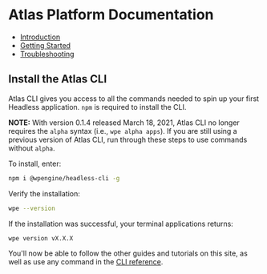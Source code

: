 # Atlas Platform Documentation

- [Introduction](/)
- [Getting Started](/guides/getting-started)
- [Troubleshooting](/guides/troubleshooting)

## Install the Atlas CLI

Atlas CLI gives you access to all the commands needed to spin up your first Headless application. `npm` is required to install the CLI.

**NOTE:** With version 0.1.4 released March 18, 2021, Atlas CLI no longer requires the `alpha` syntax (i.e., `wpe alpha apps`). If you are still using a previous version of Atlas CLI, run through these steps to use commands without `alpha`.

To install, enter:

```bash
npm i @wpengine/headless-cli -g
```

Verify the installation:

```bash
wpe --version
```

If the installation was successful, your terminal applications returns:

```bash
wpe version vX.X.X
```

You'll now be able to follow the other guides and tutorials on this site, as well as use any command in the [CLI reference](/reference/cli/wpe).
